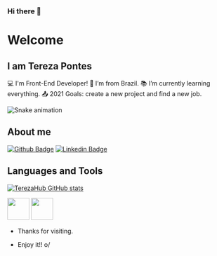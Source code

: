 ### Hi there 👋

# Welcome

## I am Tereza Pontes
:computer: I'm Front-End Developer!
:house_with_garden: I’m from Brazil.
:books: I’m currently learning everything.
:outbox_tray: 2021 Goals: create a new project and find a new job.

![Snake animation](https://github.com/USERNAME/USERNAME/blob/output/github-contribution-grid-snake.svg)

## About me
[![Github Badge](https://img.shields.io/badge/-Github-000?style=flat-square&logo=Github&logoColor=white&link=https://github.com/TerezaHub)](https://github.com/TerezaHub)
[![Linkedin Badge](https://img.shields.io/badge/-LinkedIn-blue?style=flat-square&logo=Linkedin&logoColor=white&link=https://www.linkedin.com/in/tereza-pontes/)](https://www.linkedin.com/in/tereza-pontes/)

## Languages and Tools
[![TerezaHub GitHub stats](https://github-readme-stats.vercel.app/api?username=TerezaHub)](https://github.com/TerezaHub/github-readme-stats)

<img src= "https://upload.wikimedia.org/wikipedia/commons/9/99/Unofficial_JavaScript_logo_2.svg" width="50px"> 
<img src= "https://upload.wikimedia.org/wikipedia/commons/c/c3/Python-logo-notext.svg" width= 50px>

- Thanks for visiting.

- Enjoy it!! o/
<!--
**TerezaHub/TerezaHub** is a ✨ _special_ ✨ repository because its `README.md` (this file) appears on your GitHub profile.

Here are some ideas to get you started:

- 🔭 I’m currently working on ...
- 🌱 I’m currently learning ...
- 👯 I’m looking to collaborate on ...
- 🤔 I’m looking for help with ...
- 💬 Ask me about ...
- 📫 How to reach me: ...
- 😄 Pronouns: ...
- ⚡ Fun fact: ...
-->
